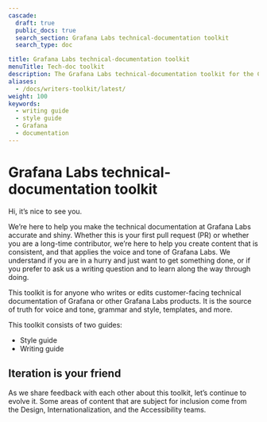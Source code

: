 ```yaml
---
cascade:
  draft: true
  public_docs: true
  search_section: Grafana Labs technical-documentation toolkit
  search_type: doc

title: Grafana Labs technical-documentation toolkit
menuTitle: Tech-doc toolkit
description: The Grafana Labs technical-documentation toolkit for the Community.
aliases:
  - /docs/writers-toolkit/latest/
weight: 100
keywords:
  - writing guide
  - style guide
  - Grafana
  - documentation
---
```


# Grafana Labs technical-documentation toolkit

Hi, it’s nice to see you.

We’re here to help you make the technical documentation at Grafana Labs accurate and shiny.
Whether this is your first pull request (PR) or whether you are a long-time contributor,
we’re here to help you create content that is consistent, and that applies the voice and tone of Grafana Labs.
We understand if you are in a hurry and just want to get something done,
or if you prefer to ask us a writing question and to learn along the way through doing.

This toolkit is for anyone who writes or edits customer-facing technical documentation of Grafana or other Grafana Labs products.
It is the source of truth for voice and tone, grammar and style, templates, and more.

This toolkit consists of two guides:

- Style guide
- Writing guide

## Iteration is your friend

As we share feedback with each other about this toolkit, let’s continue to evolve it.
Some areas of content that are subject for inclusion come from the Design, Internationalization, and the Accessibility teams.
